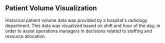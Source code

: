 ## Patient Volume Visualization

Historical patient volume data was provided by a hospital's radiology department. This data was visualized based on shift and hour of the day, in order to assist operations managers in decisions related to staffing and resource allocation.

